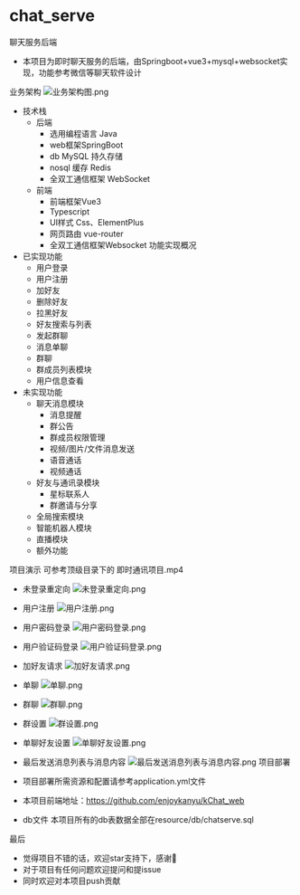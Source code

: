 # chat_serve
聊天服务后端
- 本项目为即时聊天服务的后端，由Springboot+vue3+mysql+websocket实现，功能参考微信等聊天软件设计

业务架构
![业务架构图.png](show/业务架构图.png)
- 技术栈
  - 后端
    - 选用编程语言 Java
    - web框架SpringBoot
    - db MySQL 持久存储
    - nosql 缓存 Redis
    - 全双工通信框架 WebSocket
  - 前端
    - 前端框架Vue3
    - Typescript
    - UI样式 Css、ElementPlus
    - 网页路由 vue-router
    - 全双工通信框架Websocket
      功能实现概况
- 已实现功能
  - 用户登录
  - 用户注册
  - 加好友
  - 删除好友
  - 拉黑好友
  - 好友搜索与列表
  - 发起群聊
  - 消息单聊
  - 群聊
  - 群成员列表模块
  - 用户信息查看
- 未实现功能
  - 聊天消息模块
    - 消息提醒
    - 群公告
    - 群成员权限管理
    - 视频/图片/文件消息发送
    - 语音通话
    - 视频通话
  - 好友与通讯录模块
    - 星标联系人
    - 群邀请与分享
  - 全局搜索模块
  - 智能机器人模块
  - 直播模块
  - 额外功能

项目演示
可参考顶级目录下的 即时通讯项目.mp4
- 未登录重定向
  ![未登录重定向.png](show/未登录重定向.gif)
- 用户注册
  ![用户注册.png](show/用户注册.gif)
- 用户密码登录
  ![用户密码登录.png](show/用户密码登录.gif)
- 用户验证码登录
  ![用户验证码登录.png](show/用户验证码登录.gif)
- 加好友请求
  ![加好友请求.png](show/加好友请求.gif)
- 单聊
  ![单聊.png](show/单聊.gif)
- 群聊
  ![群聊.png](show/群聊.gif)
- 群设置
  ![群设置.png](show/群设置.gif)
- 单聊好友设置
  ![单聊好友设置.png](show/单聊好友设置.gif)
- 最后发送消息列表与消息内容
  ![最后发送消息列表与消息内容.png](show/最后发送消息列表与消息内容.gif)
  项目部署
- 项目部署所需资源和配置请参考application.yml文件
- 本项目前端地址：https://github.com/enjoykanyu/kChat_web





- db文件
本项目所有的db表数据全部在resource/db/chatserve.sql
  
最后
- 觉得项目不错的话，欢迎star支持下，感谢🫰
- 对于项目有任何问题欢迎提问和提issue
- 同时欢迎对本项目push贡献